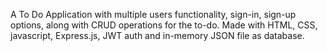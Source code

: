 A To Do Application with multiple users functionality, sign-in, sign-up options, along with CRUD operations for the to-do.
Made with HTML, CSS, javascript, Express.js, JWT auth and in-memory JSON file as database.
